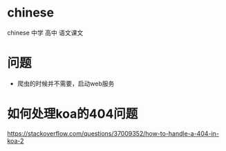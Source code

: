 # chinese
chinese 中学 高中 语文课文


# 问题
* 爬虫的时候并不需要，启动web服务

# 如何处理koa的404问题
https://stackoverflow.com/questions/37009352/how-to-handle-a-404-in-koa-2